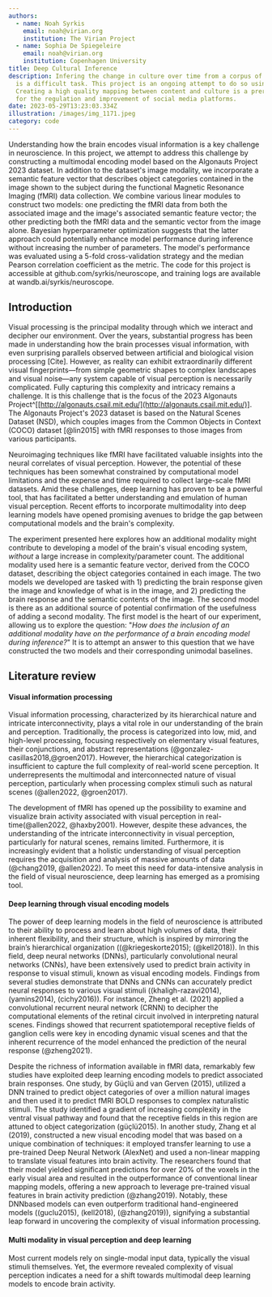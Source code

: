 ```yaml
---
authors:
  - name: Noah Syrkis
    email: noah@virian.org
    institution: The Virian Project
  - name: Sophia De Spiegeleire
    email: noah@virian.org
    institution: Copenhagen University
title: Deep Cultural Inference
description: Infering the change in culture over time from a corpus of text
  is a difficult task. This project is an ongoing attempt to do so using deep learning.
  Creating a high quality mapping between content and culture is a prerequisite
  for the regulation and improvement of social media platforms.
date: 2023-05-29T13:23:03.334Z
illustration: /images/img_1171.jpeg
category: code
---
```


Understanding how the brain encodes visual information is a key challenge in neuroscience. In this project, we attempt to address this challenge by constructing a multimodal encoding model based on the Algonauts Project 2023 dataset. In addition to the dataset's image modality, we incorporate a semantic feature vector that describes object categories contained in the image shown to the subject during the functional Magnetic Resonance Imaging (fMRI) data collection. We combine various linear modules to construct two models: one predicting the fMRI data from both the associated image and the image's associated semantic feature vector; the other predicting both the fMRI data and the semantic vector from the image alone. Bayesian hyperparameter optimization suggests that the latter approach could potentially enhance model performance during inference without increasing the number of parameters. The model's performance was evaluated using a 5-fold cross-validation strategy and the median Pearson correlation coefficient as the metric. The code for this project is accessible at github.com/syrkis/neuroscope, and training logs are available at wandb.ai/syrkis/neuroscope.

## Introduction

Visual processing is the principal modality through which we interact and decipher our environment. Over the years, substantial progress has been made in understanding how the brain processes visual information, with even surprising parallels observed between artificial and biological vision processing [Cite]. However, as reality can exhibit extraordinarily different visual fingerprints—from simple geometric shapes to complex landscapes and visual noise—any system capable of visual perception is necessarily complicated. Fully capturing this complexity and intricacy remains a challenge. It is this challenge that is the focus of the 2023 Algonauts Project^[[http://algonauts.csail.mit.edu/](http://algonauts.csail.mit.edu/)]. The Algonauts Project's 2023 dataset is based on the Natural Scenes Dataset (NSD), which couples images from the Common Objects in Context (COCO) dataset [@lin2015] with fMRI responses to those images from various participants.

Neuroimaging techniques like fMRI have facilitated valuable insights into the neural correlates of visual perception. However, the potential of these techniques has been somewhat constrained by computational model limitations and the expense and time required to collect large-scale fMRI datasets. Amid these challenges, deep learning has proven to be a powerful tool, that has facilitated a better understanding and emulation of human visual perception. Recent efforts to incorporate multimodality into deep learning models have opened promising avenues to bridge the gap between computational models and the brain's complexity.

The experiment presented here explores how an additional modality might contribute to developing a model of the brain's visual encoding system, _without_ a large increase in complexity/parameter count. The additional modality used here is a semantic feature vector, derived from the COCO dataset, describing the object categories contained in each image. The two models we developed are tasked with 1) predicting the brain response given the image and knowledge of what is in the image, and 2) predicting the brain response and the semantic contents of the image. The second model is there as an additional source of potential confirmation of the usefulness of adding a second modality. The first model is the heart of our experiment, allowing us to explore the question: "_How does the inclusion of an additional modality have on the performance of a brain encoding model during inference?_" It is to attempt an answer to this question that we have constructed the two models and their corresponding unimodal baselines.

## Literature review

#### Visual information processing

Visual information processing, characterized by its hierarchical nature and intricate interconnectivity, plays a vital role in our understanding of the brain and perception. Traditionally, the process is categorized into low, mid, and high-level processing, focusing respectively on elementary visual features, their conjunctions, and abstract representations (@gonzalez-casillas2018,@groen2017). However, the hierarchical categorization is insufficient to capture the full complexity of real-world scene perception. It underrepresents the multimodal and interconnected nature of visual perception, particularly when processing complex stimuli such as natural scenes (@allen2022, @groen2017). 

The development of fMRI has opened up the possibility to examine and visualize brain activity associated with visual perception in real-time(@allen2022, @haxby2001). However, despite these advances, the understanding of the intricate interconnectivity in visual perception, particularly for natural scenes, remains limited. Furthermore, it is increasingly evident that a holistic understanding of visual perception requires the acquisition and analysis of massive amounts of data (@chang2019, @allen2022). To meet this need for data-intensive analysis in the field of visual neuroscience, deep learning has emerged as a promising tool.

#### Deep learning through visual encoding models

The power of deep learning models in the field of neuroscience is attributed to their ability to process and learn about high volumes of data, their inherent flexibility, and their structure, which is inspired by mirroring the brain’s hierarchical organization ((@kriegeskorte2015); (@kell2018)). In this field, deep neural networks (DNNs), particularly convolutional neural networks (CNNs), have been extensively used to predict brain activity in response to visual stimuli, known as visual encoding models. Findings from several studies demonstrate that DNNs and CNNs can accurately predict neural responses to various visual stimuli ((khaligh-razavi2014), (yamins2014), (cichy2016)). For instance, Zheng et al. (2021) applied a convolutional recurrent neural network (CRNN) to decipher the computational elements of the retinal circuit involved in interpreting natural scenes. Findings showed that recurrent spatiotemporal receptive fields of ganglion cells were key in encoding dynamic visual scenes and that the inherent recurrence of the model enhanced the prediction of the neural response (@zheng2021). 


Despite the richness of information available in fMRI data, remarkably few studies have exploited deep learning encoding models to predict associated brain responses. One study, by Güçlü and van Gerven (2015), utilized a DNN trained to predict object categories of over a million natural images and then used it to predict fMRI BOLD responses to complex naturalistic stimuli. The study identified a gradient of increasing complexity in the ventral visual pathway and found that the receptive fields in this region are attuned to object categorization (güçlü2015). In another study, Zhang et al (2019), constructed a new visual encoding model that was based on a unique combination of techniques: it employed transfer learning to use a pre-trained Deep Neural Network (AlexNet) and used a non-linear mapping to translate visual features into brain activity. The researchers found that their model yielded significant predictions for over 20% of the voxels in the early visual area and resulted in the outperformance of conventional linear mapping models, offering a new approach to leverage pre-trained visual features in brain activity prediction (@zhang2019). Notably, these DNNbased models can even outperform traditional hand-engineered models ((guclu2015), (kell2018), (@zhang2019)), signifying a substantial leap forward in uncovering the complexity of visual information processing.

#### Multi modality in visual perception and deep learning 

Most current models rely on single-modal input data, typically the visual stimuli themselves. Yet, the evermore revealed complexity of visual perception indicates a need for a shift towards multimodal deep learning models to encode brain activity.  
